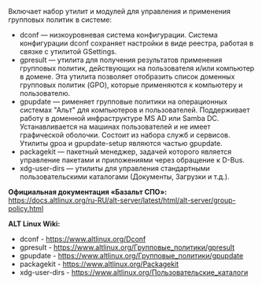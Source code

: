 Включает набор утилит и модулей для управления и применения групповых политик в системе:

* dconf —  низкоуровневая система конфигурации. Система конфигурации dconf сохраняет настройки в виде реестра, работая в связке с утилитой GSettings.
* gpresult — утилита для получения результатов применения групповых политик, действующих на пользователя и/или компьютер в домене.
Эта утилита позволяет отобразить список доменных групповых политик (GPO), которые применяются к компьютеру и пользователю.
* gpupdate — рименяет групповые политики на операционных системах "Альт" для компьютеров и пользователей.
Поддерживает работу в доменной инфраструктуре MS AD или Samba DC.
Устанавливается на машинах пользователей и не имеет графической оболочки. Состоит из набора служб и сервисов.
Утилиты gpoa и gpupdate-setup являются частью gpupdate.
* packagekit — пакетный менеджер, задачей которого является управление пакетами и приложениями через обращение к D-Bus.
* xdg-user-dirs — утилиты для управления стандартными пользовательскими каталогами (Документы, Загрузки и т.д.).

**Официальная документация «Базальт СПО»:**  
<https://docs.altlinux.org/ru-RU/alt-server/latest/html/alt-server/group-policy.html>

**ALT Linux Wiki:**

* dconf - <https://www.altlinux.org/Dconf>
* gpresult - <https://www.altlinux.org/Групповые_политики/gpresult>
* gpupdate - <https://www.altlinux.org/Групповые_политики/gpupdate>
* packagekit - <https://www.altlinux.org/Packagekit>
* xdg-user-dirs - <https://www.altlinux.org/Пользовательские_каталоги>
